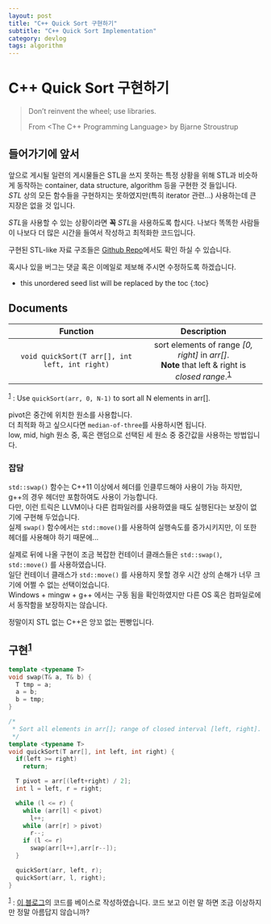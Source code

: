 ```yaml
---
layout: post
title: "C++ Quick Sort 구현하기"
subtitle: "C++ Quick Sort Implementation"
category: devlog
tags: algorithm
---
```


# C++ Quick Sort 구현하기

> Don’t reinvent the wheel; use libraries.
>
> From <The C++ Programming Language> by Bjarne Stroustrup

## 들어가기에 앞서

앞으로 게시될 일련의 게시물들은 STL을 쓰지 못하는 특정 상황을 위해 STL과 비슷하게 동작하는 container, data structure, algorithm 등을 구현한 것 들입니다.<br>
*STL* 상의 모든 함수들을 구현하지는 못하였지만(특히 iterator 관련...) 사용하는데 큰 지장은 없을 것 입니다.

*STL*을 사용할 수 있는 상황이라면 **꼭** *STL*을 사용하도록 합시다. 나보다 똑똑한 사람들이 나보다 더 많은 시간을 들여서 작성하고 최적화한 코드입니다.<br>

구현된 STL-like 자료 구조들은 [Github Repo](https://github.com/LazyRen/Data-Structures)에서도 확인 하실 수 있습니다.

혹시나 있을 버그는 댓글 혹은 이메일로 제보해 주시면 수정하도록 하겠습니다.

<!--more-->

* this unordered seed list will be replaced by the toc
{:toc}

## Documents

|                    Function                    |                         Description                          |
| :--------------------------------------------: | :----------------------------------------------------------: |
| `void quickSort(T arr[], int left, int right)` | sort elements of range *[0, right]* in *arr[]*.<br> **Note** that left & right is *closed range*.<sup id="a1">[1](#f1)</sup> |

<sup id="f1">[1](#a1)</sup> : Use `quickSort(arr, 0, N-1)` to sort all N elements in arr[].

pivot은 중간에 위치한 원소를 사용합니다.<br>
더 최적화 하고 싶으시다면 `median-of-three`를 사용하시면 됩니다.<br>
low, mid, high 원소 중, 혹은 랜덤으로 선택된 세 원소 중 중간값을 사용하는 방법입니다.

### 잡담

`std::swap()` 함수는 C++11 이상에서 <utility> 헤더를 인클루드해야 사용이 가능 하지만, g++의 경우 <iostream> 헤더만 포함하여도 사용이 가능합니다.<br>다만, 이런 트릭은 LLVM이나 다른 컴파일러를 사용하였을 때도 실행된다는 보장이 없기에 구현해 두었습니다.<br>실제 `swap()` 함수에서는 `std::move()`를 사용하여 실행속도를 증가시키지만, 이 또한 <utility> 헤더를 사용해야 하기 때문에...<br>

실제로 뒤에 나올 구현이 조금 복잡한 컨테이너 클래스들은 `std::swap()`, `std::move()` 를 사용하였습니다.<br>일단 컨테이너 클래스가 `std::move()` 를 사용하지 못할 경우 시간 상의 손해가 너무 크기에 어쩔 수 없는 선택이었습니다.<br>Windows + mingw + g++ 에서는 구동 됨을 확인하였지만 다른 OS 혹은 컴파일로에서 동작함을 보장하지는 않습니다.<br>

정말이지 STL 없는 C++은 앙꼬 없는 찐빵입니다.

## 구현<sup id="a2">[1](#f2)</sup>

```c++
template <typename T>
void swap(T& a, T& b) {
  T tmp = a;
  a = b;
  b = tmp;
}

/*
 * Sort all elements in arr[]; range of closed interval [left, right].
 */
template <typename T>
void quickSort(T arr[], int left, int right) {
  if(left >= right)
    return;

  T pivot = arr[(left+right) / 2];
  int l = left, r = right;

  while (l <= r) {
    while (arr[l] < pivot)
      l++;
    while (arr[r] > pivot)
      r--;
    if (l <= r)
      swap(arr[l++],arr[r--]);
  }

  quickSort(arr, left, r);
  quickSort(arr, l, right);
}
```

<sup id="f2">[1](#a2)</sup> : [이 블로그](https://dpdpwl.tistory.com/46)의 코드를 베이스로 작성하였습니다. 코드 보고 이런 말 하면 조금 이상하지만 정말 아름답지 않습니까?
